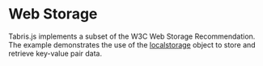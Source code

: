 # Web Storage

Tabris.js implements a subset of the W3C Web Storage Recommendation. The example demonstrates the use of the [localstorage](https://developer.mozilla.org/en-US/docs/Web/API/Window/localStorage) object to store and retrieve key-value pair data.
